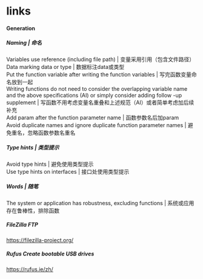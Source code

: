 # links

#### Generation
##### Naming | 命名
Variables use reference (including file path) | 变量采用引用（包含文件路径）  
Data marking data or type | 数据标注data或类型  
Put the function variable after writing the function variables | 写完函数变量命名放到一起  
Writing functions do not need to consider the overlapping variable name and the above specifications (AI) or simply consider adding follow -up supplement | 写函数不用考虑变量名重叠和上述规范（AI）或者简单考虑加后续补充  
Add param after the function parameter name | 函数参数名后加param  
Avoid duplicate names and ignore duplicate function parameter names | 避免重名，忽略函数参数名重名  

##### Type hints | 类型提示
Avoid type hints | 避免使用类型提示  
Use type hints on interfaces | 接口处使用类型提示  

##### Words | 随笔
The system or application has robustness, excluding functions | 系统或应用存在鲁棒性，排除函数  

##### FileZilla FTP
https://filezilla-project.org/

##### Rufus Create bootable USB drives
https://rufus.ie/zh/
